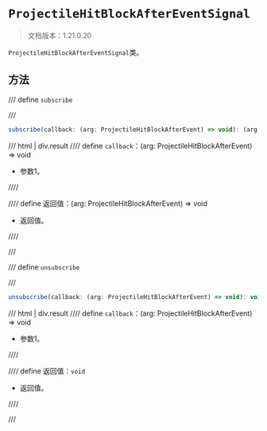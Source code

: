 # `ProjectileHitBlockAfterEventSignal`

> 文档版本：1.21.0.20

`ProjectileHitBlockAfterEventSignal`类。

## 方法

/// define
`subscribe`


///

```js
subscribe(callback: (arg: ProjectileHitBlockAfterEvent) => void): (arg: ProjectileHitBlockAfterEvent) => void
```

/// html | div.result
//// define
`callback`：(arg: ProjectileHitBlockAfterEvent) => void

- 参数1。


////

//// define
返回值：(arg: ProjectileHitBlockAfterEvent) => void

- 返回值。


////

///


/// define
`unsubscribe`


///

```js
unsubscribe(callback: (arg: ProjectileHitBlockAfterEvent) => void): void
```

/// html | div.result
//// define
`callback`：(arg: ProjectileHitBlockAfterEvent) => void

- 参数1。


////

//// define
返回值：`void`

- 返回值。


////

///

